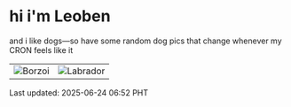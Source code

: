 # hi i'm Leoben

and i like dogs—so have some random dog pics that change whenever my CRON feels like it

|  |  |
|--------|----------|
| ![Borzoi](https://random-dog-vercel.vercel.app/api/random-borzoi?v=1750719134) | ![Labrador](https://random-dog-vercel.vercel.app/api/random-labrador?v=1750719134) |

Last updated: 2025-06-24 06:52 PHT
